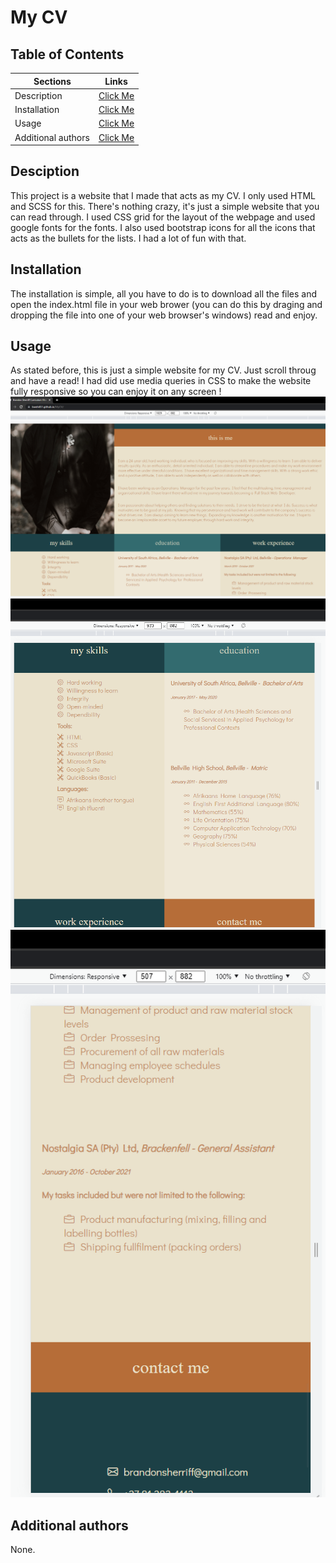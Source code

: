# My CV

## Table of Contents
| Sections | Links | 
| ------------- |:-------------:|
| Description | [Click Me](#description) |
| Installation | [Click Me](#installation) |   
| Usage | [Click Me](#usage) |
| Additional authors | [Click Me](#additional-authors) |

## Desciption
This project is a website that I made that acts as my CV. I only used HTML and SCSS for this. There's nothing crazy, it's just a simple website that you can read through. I used CSS grid for the layout of the webpage and used google fonts for the fonts. I also used bootstrap icons for all the icons that acts as the bullets for the lists. I had a lot of fun with that.

## Installation
The installation is simple, all you have to do is to download all the files and open the index.html file in your web brower (you can do this by draging and dropping the file into one of your web browser's windows) read and enjoy.

## Usage
As stated before, this is just a simple website for my CV. Just scroll throug and have a read! I had did use media queries in CSS to make the website fully responsive so you can enjoy it on any screen !
![Big Screen](/README_src/big.png)
![Smaller Screen](/README_src/small.png)
![Mobile Screen](/README_src/mobile.png)

## Additional authors
None.
